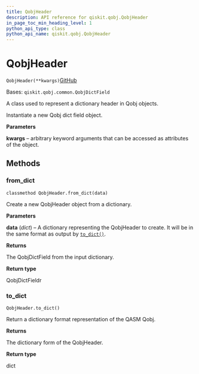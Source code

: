 ```yaml
---
title: QobjHeader
description: API reference for qiskit.qobj.QobjHeader
in_page_toc_min_heading_level: 1
python_api_type: class
python_api_name: qiskit.qobj.QobjHeader
---
```


# QobjHeader

<span id="qiskit.qobj.QobjHeader" />

`QobjHeader(**kwargs)`[GitHub](https://github.com/qiskit/qiskit/tree/stable/0.39/qiskit/qobj/common.py "view source code")

Bases: `qiskit.qobj.common.QobjDictField`

A class used to represent a dictionary header in Qobj objects.

Instantiate a new Qobj dict field object.

**Parameters**

**kwargs** – arbitrary keyword arguments that can be accessed as attributes of the object.

## Methods

### from\_dict

<span id="qiskit.qobj.QobjHeader.from_dict" />

`classmethod QobjHeader.from_dict(data)`

Create a new QobjHeader object from a dictionary.

**Parameters**

**data** (*dict*) – A dictionary representing the QobjHeader to create. It will be in the same format as output by [`to_dict()`](qiskit.qobj.QobjHeader#to_dict "qiskit.qobj.QobjHeader.to_dict").

**Returns**

The QobjDictField from the input dictionary.

**Return type**

QobjDictFieldr

### to\_dict

<span id="qiskit.qobj.QobjHeader.to_dict" />

`QobjHeader.to_dict()`

Return a dictionary format representation of the QASM Qobj.

**Returns**

The dictionary form of the QobjHeader.

**Return type**

dict

